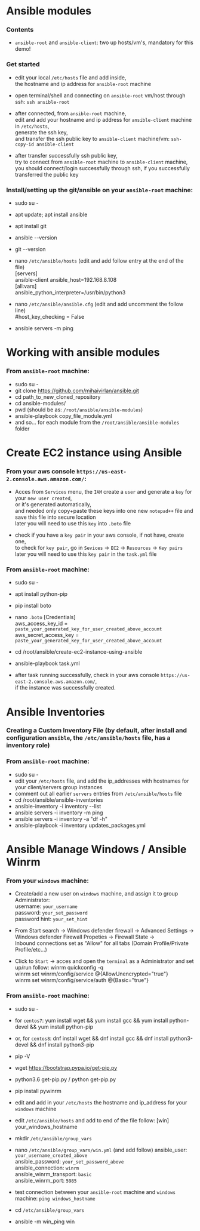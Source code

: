 # Ansible modules
### Contents
- `ansible-root` and `ansible-client`: two up hosts/vm's, mandatory for this demo!

### Get started
- edit your local `/etc/hosts` file and add inside,<br/> 
  the hostname and ip address for `ansible-root` machine

- open terminal/shell and connecting on `ansible-root` vm/host through ssh: `ssh ansible-root`
- after connected, from `ansible-root` machine,<br/>
  edit and add your hostname and ip address for `ansible-client` machine in `/etc/hosts`,<br/>
  generate the ssh key,<br/>
  and transfer the ssh public key to `ansible-client` machine/vm: `ssh-copy-id ansible-client`

- after transfer successfully ssh public key,<br/>
  try to connect from `ansible-root` machine to `ansible-client` machine,<br/>
  you should connect/login successfully through ssh, if you successfully transferred the public key

### Install/setting up the git/ansible on your `ansible-root` machine:
- sudo su -
- apt update; apt install ansible
- apt install git
- ansible --version
- git --version
- nano `/etc/ansible/hosts` (edit and add follow entry at the end of the file)<br/>
[servers]<br/>
ansible-client ansible_host=192.168.8.108<br/>
[all:vars]<br/>
ansible_python_interpreter=/usr/bin/python3

- nano `/etc/ansible/ansible.cfg` (edit and add uncomment the follow line)<br/>
#host_key_checking = False

- ansible servers -m ping


# Working with ansible modules
### From `ansible-root` machine:
- sudo su -
- git clone https://github.com/mihaivirlan/ansible.git
- cd path_to_new_cloned_repository
- cd ansible-modules/
- pwd (should be as: `/root/ansible/ansible-modules`)
- ansible-playbook copy_file_module.yml
- and so... for each module from the `/root/ansible/ansible-modules` folder


# Create EC2 instance using Ansible
### From your aws console `https://us-east-2.console.aws.amazon.com/`:
- Acces from `Services` menu, the `IAM` create a `user` and generate a `key` for your `new user created`,<br/> 
  or it's generated automatically,<br/> 
  and needed only copy+paste these keys into one new `notepad++` file and save this file into secure location<br/>
  later you will need to use this `key` into `.boto` file

- check if you have a `key pair` in your aws console, if not have, create one,<br/>
  to check for `key pair`, go in `Sevices` -> `EC2` -> `Resources` -> `Key pairs`<br/>
  later you will need to use this `key pair` in the `task.yml` file

### From `ansible-root` machine:
- sudo su - 
- apt install python-pip
- pip install boto
- nano `.boto`
[Credentials]<br/>
aws_access_key_id = `paste_your_generated_key_for_user_created_above_account`<br/>
aws_secret_access_key = `paste_your_generated_key_for_user_created_above_account`

- cd /root/ansible/create-ec2-instance-using-ansible
- ansible-playbook task.yml
- after task running successfully, check in your aws console `https://us-east-2.console.aws.amazon.com/`,<br/> 
  if the instance was successfully created.


# Ansible Inventories
### Creating a Custom Inventory File (by default, after install and configuration `ansible`, the `/etc/ansible/hosts` file, has a inventory role)
### From `ansible-root` machine:
- sudo su -
- edit your `/etc/hosts` file, and add the ip_addresses with hostnames for your client/servers group instances
- comment out all earlier `servers` entries from `/etc/ansible/hosts` file
- cd /root/ansible/ansible-inventories
- ansible-inventory -i inventory --list
- ansible servers -i inventory -m ping
- ansible servers -i inventory -a "df -h"
- ansible-playbook -i inventory updates_packages.yml


# Ansible Manage Windows / Ansible Winrm
### From your `windows` machine:
- Create/add a new user on `windows` machine, and assign it to group Administrator:<br/>
	username: `your_username`<br/>
	password: `your_set_password`<br/>
	password hint: `your_set_hint`<br/>

- From Start search -> Windows defender firewall -> Advanced Settings -><br/>
  Windows defender Firewall Propeties -> Firewall State -><br/>
  Inbound connections set as "Allow" for all tabs (Domain Profile/Private Profile/etc...)

- Click to `Start` -> acces and open the `terminal` as a Administrator and set up/run follow:
  winrm quickconfig -q<br/>
  winrm set winrm/config/service @{AllowUnencrypted="true"}<br/>
  winrm set winrm/config/service/auth @{Basic="true"}<br/>

### From `ansible-root` machine:
- sudo su -
- for `centos7`: yum install wget && yum install gcc && yum install python-devel && yum install python-pip
- or, for `centos8`: dnf install wget && dnf install gcc && dnf install python3-devel && dnf install python3-pip
- pip -V
- wget https://bootstrap.pypa.io/get-pip.py
- python3.6 get-pip.py / python get-pip.py
- pip install pywinrm
- edit and add in your `/etc/hosts` the hostname and ip_address for your `windows` machine
- edit `/etc/ansible/hosts` and add to end of the file follow:
[win]<br/>
your_windows_hostname

- mkdir `/etc/ansible/group_vars`
- nano `/etc/ansible/group_vars/win.yml` (and add follow)
ansible_user: `your_username_created_above`<br/>
ansible_password: `your_set_password_above`<br/>
ansible_connection: `winrm`<br/>
ansible_winrm_transport: `basic`<br/>
ansible_winrm_port: `5985`

- test connection between your `ansible-root` machine and `windows` machine: `ping windows_hostname`
- cd `/etc/ansible/group_vars`
- ansible -m win_ping win